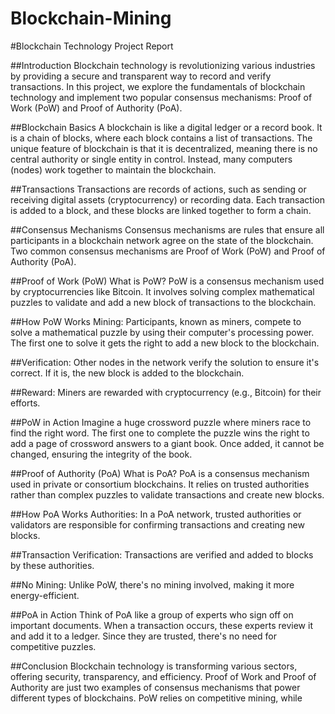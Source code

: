 # Blockchain-Mining

#Blockchain Technology Project Report

##Introduction
Blockchain technology is revolutionizing various industries by providing a secure and transparent way to record and verify transactions. In this project, we explore the fundamentals of blockchain technology and implement two popular consensus mechanisms: Proof of Work (PoW) and Proof of Authority (PoA).

##Blockchain Basics
A blockchain is like a digital ledger or a record book. It is a chain of blocks, where each block contains a list of transactions. The unique feature of blockchain is that it is decentralized, meaning there is no central authority or single entity in control. Instead, many computers (nodes) work together to maintain the blockchain.

##Transactions
Transactions are records of actions, such as sending or receiving digital assets (cryptocurrency) or recording data. Each transaction is added to a block, and these blocks are linked together to form a chain.

##Consensus Mechanisms
Consensus mechanisms are rules that ensure all participants in a blockchain network agree on the state of the blockchain. Two common consensus mechanisms are Proof of Work (PoW) and Proof of Authority (PoA).

##Proof of Work (PoW)
What is PoW?
PoW is a consensus mechanism used by cryptocurrencies like Bitcoin. It involves solving complex mathematical puzzles to validate and add a new block of transactions to the blockchain.

##How PoW Works
Mining: Participants, known as miners, compete to solve a mathematical puzzle by using their computer's processing power. The first one to solve it gets the right to add a new block to the blockchain.

##Verification: 
Other nodes in the network verify the solution to ensure it's correct. If it is, the new block is added to the blockchain.

##Reward: 
Miners are rewarded with cryptocurrency (e.g., Bitcoin) for their efforts.

##PoW in Action
Imagine a huge crossword puzzle where miners race to find the right word. The first one to complete the puzzle wins the right to add a page of crossword answers to a giant book. Once added, it cannot be changed, ensuring the integrity of the book.

##Proof of Authority (PoA)
What is PoA?
PoA is a consensus mechanism used in private or consortium blockchains. It relies on trusted authorities rather than complex puzzles to validate transactions and create new blocks.

##How PoA Works
Authorities: In a PoA network, trusted authorities or validators are responsible for confirming transactions and creating new blocks.

##Transaction Verification: Transactions are verified and added to blocks by these authorities.

##No Mining: Unlike PoW, there's no mining involved, making it more energy-efficient.

##PoA in Action
Think of PoA like a group of experts who sign off on important documents. When a transaction occurs, these experts review it and add it to a ledger. Since they are trusted, there's no need for competitive puzzles.

##Conclusion
Blockchain technology is transforming various sectors, offering security, transparency, and efficiency. Proof of Work and Proof of Authority are just two examples of consensus mechanisms that power different types of blockchains. PoW relies on competitive mining, while
